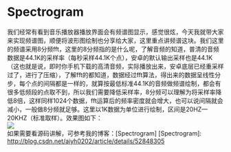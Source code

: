 # Spectrogram
我们经常有看到音乐播放器播放界面会有频谱图显示，感觉很炫，今天我就带大家来实现频谱图，顺便将波形图绘制也分享给大家，这里重点讲频谱这块。我们这里的频谱采用8分频fft，这里的8分频指的是什么呢，了解音频的知道，普清的音频数据是44.1K的采样率（每秒采样44.1K个点），安卓的默认输出采样也是44.1K（这也就是说，即时你手机下载的高清音频，实际播放出来，安卓底层已经重采样过了，进行了压缩），了解fft的都知道，数据经过fft算法，得出来的数据呈线性分步，每个点的间隔都是一样的，就算按最低标准44.1K的音频做频谱绘制，都会有很多低频段的点取不到，所以我们需要降低采样率，8分频可以理解为将采样率降低8倍，这样同样1024个数据，fft运算后的频率密度就会增大，也可以说间隔就会减小，一般做8分频就足够。这里以1K数据为单位进行绘制，区间是20HZ—20KHZ（标准取样）。效果图如下：<br>
<image src = "spectogram1.gif"><br>
如果需要看源码讲解，可参考我的博客：[Spectrogram]
[Spectrogram]: http://blog.csdn.net/aiyh0202/article/details/52848305

